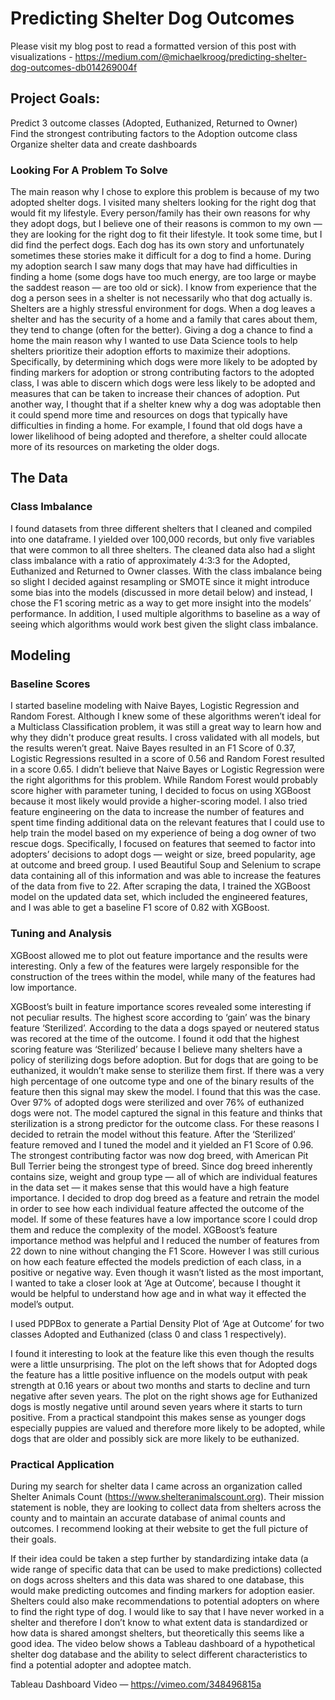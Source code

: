 # Predicting Shelter Dog Outcomes

Please visit my blog post to read a formatted version of this post with visualizations - https://medium.com/@michaelkroog/predicting-shelter-dog-outcomes-db014269004f

 ## Project Goals:
Predict 3 outcome classes (Adopted, Euthanized, Returned to Owner)\
Find the strongest contributing factors to the Adoption outcome class\
Organize shelter data and create dashboards

 ### Looking For A Problem To Solve
The main reason why I chose to explore this problem is because of my two adopted shelter dogs. I visited many shelters looking for the right dog that would fit my lifestyle. Every person/family has their own reasons for why they adopt dogs, but I believe one of their reasons is common to my own — they are looking for the right dog to fit their lifestyle. It took some time, but I did find the perfect dogs. Each dog has its own story and unfortunately sometimes these stories make it difficult for a dog to find a home. During my adoption search I saw many dogs that may have had difficulties in finding a home (some dogs have too much energy, are too large or maybe the saddest reason — are too old or sick).
I know from experience that the dog a person sees in a shelter is not necessarily who that dog actually is. Shelters are a highly stressful environment for dogs. When a dog leaves a shelter and has the security of a home and a family that cares about them, they tend to change (often for the better). Giving a dog a chance to find a home the main reason why I wanted to use Data Science tools to help shelters prioritize their adoption efforts to maximize their adoptions. Specifically, by determining which dogs were more likely to be adopted by finding markers for adoption or strong contributing factors to the adopted class, I was able to discern which dogs were less likely to be adopted and measures that can be taken to increase their chances of adoption. Put another way, I thought that if a shelter knew why a dog was adoptable then it could spend more time and resources on dogs that typically have difficulties in finding a home. For example, I found that old dogs have a lower likelihood of being adopted and therefore, a shelter could allocate more of its resources on marketing the older dogs.

 ## The Data

 ### Class Imbalance
I found datasets from three different shelters that I cleaned and compiled into one dataframe. I yielded over 100,000 records, but only five variables that were common to all three shelters. The cleaned data also had a slight class imbalance with a ratio of approximately 4:3:3 for the Adopted, Euthanized and Returned to Owner classes. With the class imbalance being so slight I decided against resampling or SMOTE since it might introduce some bias into the models (discussed in more detail below) and instead, I chose the F1 scoring metric as a way to get more insight into the models’ performance. In addition, I used multiple algorithms to baseline as a way of seeing which algorithms would work best given the slight class imbalance.

 ## Modeling

 ### Baseline Scores
I started baseline modeling with Naive Bayes, Logistic Regression and Random Forest. Although I knew some of these algorithms weren’t ideal for a Multiclass Classification problem, it was still a great way to learn how and why they didn't produce great results. I cross validated with all models, but the results weren’t great. Naive Bayes resulted in an F1 Score of 0.37, Logistic Regressions resulted in a score of 0.56 and Random Forest resulted in a score 0.65. I didn’t believe that Naive Bayes or Logistic Regression were the right algorithms for this problem. While Random Forest would probably score higher with parameter tuning, I decided to focus on using XGBoost because it most likely would provide a higher-scoring model. I also tried feature engineering on the data to increase the number of features and spent time finding additional data on the relevant features that I could use to help train the model based on my experience of being a dog owner of two rescue dogs. Specifically, I focused on features that seemed to factor into adopters’ decisions to adopt dogs — weight or size, breed popularity, age at outcome and breed group. I used Beautiful Soup and Selenium to scrape data containing all of this information and was able to increase the features of the data from five to 22. After scraping the data, I trained the XGBoost model on the updated data set, which included the engineered features, and I was able to get a baseline F1 score of 0.82 with XGBoost.

 ### Tuning and Analysis
XGBoost allowed me to plot out feature importance and the results were interesting. Only a few of the features were largely responsible for the construction of the trees within the model, while many of the features had low importance.

XGBoost’s built in feature importance scores revealed some interesting if not peculiar results. The highest score according to ‘gain’ was the binary feature ‘Sterilized’. According to the data a dogs spayed or neutered status was recored at the time of the outcome. I found it odd that the highest scoring feature was ‘Sterilized’ because I believe many shelters have a policy of sterilizing dogs before adoption. But for dogs that are going to be euthanized, it wouldn’t make sense to sterilize them first. If there was a very high percentage of one outcome type and one of the binary results of the feature then this signal may skew the model. I found that this was the case. Over 97% of adopted dogs were sterilized and over 76% of euthanized dogs were not. The model captured the signal in this feature and thinks that sterilization is a strong predictor for the outcome class. For these reasons I decided to retrain the model without this feature.
After the ‘Sterilized’ feature removed and I tuned the model and it yielded an F1 Score of 0.96. The strongest contributing factor was now dog breed, with American Pit Bull Terrier being the strongest type of breed. Since dog breed inherently contains size, weight and group type — all of which are individual features in the data set — it makes sense that this would have a high feature importance. I decided to drop dog breed as a feature and retrain the model in order to see how each individual feature affected the outcome of the model. If some of these features have a low importance score I could drop them and reduce the complexity of the model.
XGBoost’s feature importance method was helpful and I reduced the number of features from 22 down to nine without changing the F1 Score. However I was still curious on how each feature effected the models prediction of each class, in a positive or negative way. Even though it wasn’t listed as the most important, I wanted to take a closer look at ‘Age at Outcome’, because I thought it would be helpful to understand how age and in what way it effected the model’s output.

I used PDPBox to generate a Partial Density Plot of ‘Age at Outcome’ for two classes Adopted and Euthanized (class 0 and class 1 respectively).

I found it interesting to look at the feature like this even though the results were a little unsurprising. The plot on the left shows that for Adopted dogs the feature has a little positive influence on the models output with peak strength at 0.16 years or about two months and starts to decline and turn negative after seven years. The plot on the right shows age for Euthanized dogs is mostly negative until around seven years where it starts to turn positive. From a practical standpoint this makes sense as younger dogs especially puppies are valued and therefore more likely to be adopted, while dogs that are older and possibly sick are more likely to be euthanized.

 ### Practical Application
During my search for shelter data I came across an organization called Shelter Animals Count (https://www.shelteranimalscount.org). Their mission statement is noble, they are looking to collect data from shelters across the county and to maintain an accurate database of animal counts and outcomes. I recommend looking at their website to get the full picture of their goals.

If their idea could be taken a step further by standardizing intake data (a wide range of specific data that can be used to make predictions) collected on dogs across shelters and this data was shared to one database, this would make predicting outcomes and finding markers for adoption easier. Shelters could also make recommendations to potential adopters on where to find the right type of dog. I would like to say that I have never worked in a shelter and therefore I don’t know to what extent data is standardized or how data is shared amongst shelters, but theoretically this seems like a good idea. The video below shows a Tableau dashboard of a hypothetical shelter dog database and the ability to select different characteristics to find a potential adopter and adoptee match.

Tableau Dashboard Video — https://vimeo.com/348496815a
